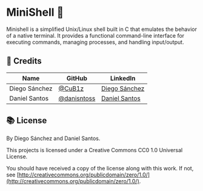 # MiniShell 🚀

Minishell is a simplified Unix/Linux shell built in C that emulates the behavior of a native terminal. It provides a functional command-line interface for executing commands, managing processes, and handling input/output.

## 📜 Credits

| Name          | GitHub                                       | LinkedIn                                                    |
| ------------- | -------------------------------------------- | ----------------------------------------------------------- |
| Diego Sánchez | [@CuB1z](https://github.com/CuB1z)           | [Diego Sánchez](https://www.linkedin.com/in/cub1z/)         |
| Daniel Santos | [@danisntoss](https://github.com/danisntoss) | [Daniel Santos ](https://www.linkedin.com/in/danisntoss/) |

## 📚 License

By Diego Sánchez and Daniel Santos.

This projects is licensed under a Creative Commons CC0 1.0 Universal License. 

You should have received a copy of the license along with this work. If not, see [http://creativecommons.org/publicdomain/zero/1.0/](http://creativecommons.org/publicdomain/zero/1.0/).
